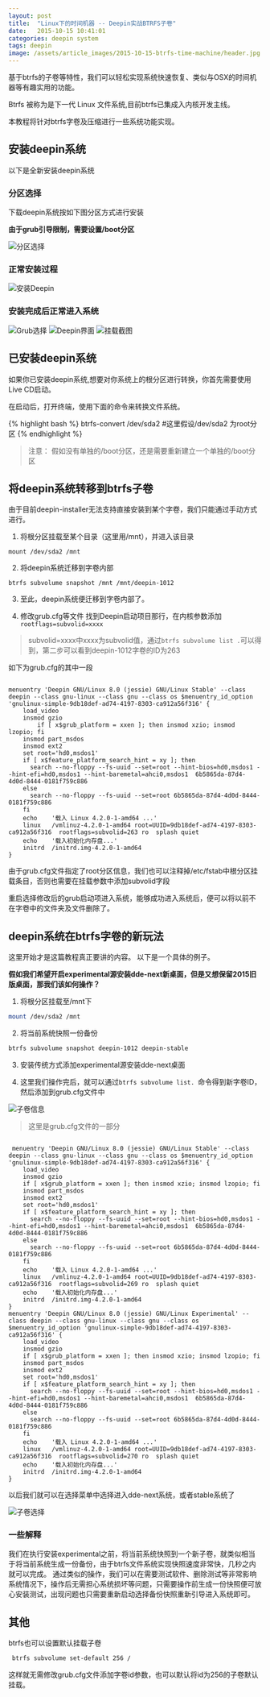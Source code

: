 ```yaml
---
layout: post
title:  "Linux下的时间机器 -- Deepin实战BTRFS子卷"
date:   2015-10-15 10:41:01
categories: deepin system
tags: deepin
image: /assets/article_images/2015-10-15-btrfs-time-machine/header.jpg
---
```

基于btrfs的子卷等特性，我们可以轻松实现系统快速恢复、类似与OSX的时间机器等有趣实用的功能。

Btrfs 被称为是下一代 Linux 文件系统,目前btrfs已集成入内核开发主线。

本教程将针对btrfs字卷及压缩进行一些系统功能实现。

## 安装deepin系统

以下是全新安装deepin系统

### 分区选择
下载deepin系统按如下图分区方式进行安装

**由于grub引导限制，需要设置/boot分区**

![分区选择](/assets/article_images/2015-10-15-btrfs-time-machine/01-partition-options.png)


### 正常安装过程
![安装Deepin](/assets/article_images/2015-10-15-btrfs-time-machine/02-installing-deepin.png)

### 安装完成后正常进入系统

![Grub选择](/assets/article_images/2015-10-15-btrfs-time-machine/03-deepin-interface-grub.png)
![Deepin界面](/assets/article_images/2015-10-15-btrfs-time-machine/03-deepin-interface-desktop.png)
![挂载截图](/assets/article_images/2015-10-15-btrfs-time-machine/03-deepin-interface-mount.png)

## 已安装deepin系统
如果你已安装deepin系统,想要对你系统上的根分区进行转换，你首先需要使用Live CD启动。

在启动后，打开终端，使用下面的命令来转换文件系统。

{% highlight bash %}
btrfs-convert /dev/sda2 #这里假设/dev/sda2 为root分区
{% endhighlight %}

> 注意： 假如没有单独的/boot分区，还是需要重新建立一个单独的/boot分区

## 将deepin系统转移到btrfs子卷
由于目前deepin-installer无法支持直接安装到某个字卷，我们只能通过手动方式进行。

1. 将根分区挂载至某个目录（这里用/mnt），并进入该目录
```
mount /dev/sda2 /mnt
```

2. 将deepin系统迁移到字卷内部
```
btrfs subvolume snapshot /mnt /mnt/deepin-1012
```
 
3. 至此，deepin系统便迁移到字卷内部了。
 
4. 修改grub.cfg等文件
找到Deepin启动项目那行，在内核参数添加`rootflags=subvolid=xxxx`
> subvolid=xxxx中xxxx为subvolid值，通过`btrfs subvolume list .`可以得到，第二步可以看到deepin-1012字卷的ID为263

如下为grub.cfg的其中一段
<pre><code>
menuentry 'Deepin GNU/Linux 8.0 (jessie) GNU/Linux Stable' --class deepin --class gnu-linux --class gnu --class os $menuentry_id_option 'gnulinux-simple-9db18def-ad74-4197-8303-ca912a56f316' {
    load_video
    insmod gzio
    	if [ x$grub_platform = xxen ]; then insmod xzio; insmod lzopio; fi
	insmod part_msdos
	insmod ext2
	set root='hd0,msdos1'
	if [ x$feature_platform_search_hint = xy ]; then
	  search --no-floppy --fs-uuid --set=root --hint-bios=hd0,msdos1 --hint-efi=hd0,msdos1 --hint-baremetal=ahci0,msdos1  6b5865da-87d4-4d0d-8444-0181f759c886
	else
	  search --no-floppy --fs-uuid --set=root 6b5865da-87d4-4d0d-8444-0181f759c886
	fi
	echo	'载入 Linux 4.2.0-1-amd64 ...'
	linux	/vmlinuz-4.2.0-1-amd64 root=UUID=9db18def-ad74-4197-8303-ca912a56f316  rootflags=subvolid=263 ro  splash quiet
	echo	'载入初始化内存盘...'
	initrd	/initrd.img-4.2.0-1-amd64
}
</code></pre>

 由于grub.cfg文件指定了root分区信息，我们也可以注释掉/etc/fstab中根分区挂载条目，否则也需要在挂载参数中添加subvolid字段
 
重启选择修改后的grub启动项进入系统，能够成功进入系统后，便可以将以前不在字卷中的文件夹及文件删除了。
 
## deepin系统在btrfs字卷的新玩法
这里开始才是这篇教程真正要讲的内容。
以下是一个具体的例子。

**假如我们希望开启experimental源安装dde-next新桌面，但是又想保留2015旧版桌面，那我们该如何操作？**

1. 将根分区挂载至/mnt下
```bash
mount /dev/sda2 /mnt
```
2. 将当前系统快照一份备份
```bash
btrfs subvolume snapshot deepin-1012 deepin-stable
```
3. 安装传统方式添加experimental源安装dde-next桌面

4. 这里我们操作完后，就可以通过`btrfs subvolume list. `命令得到新字卷ID，然后添加到grub.cfg文件中

 ![子卷信息](/assets/article_images/2015-10-15-btrfs-time-machine/04-subvolume-list.png)
 
> 这里是grub.cfg文件的一部分
 <pre><code>
 menuentry 'Deepin GNU/Linux 8.0 (jessie) GNU/Linux Stable' --class deepin --class gnu-linux --class gnu --class os $menuentry_id_option 'gnulinux-simple-9db18def-ad74-4197-8303-ca912a56f316' {
	load_video
	insmod gzio
	if [ x$grub_platform = xxen ]; then insmod xzio; insmod lzopio; fi
	insmod part_msdos
	insmod ext2
	set root='hd0,msdos1'
	if [ x$feature_platform_search_hint = xy ]; then
	  search --no-floppy --fs-uuid --set=root --hint-bios=hd0,msdos1 --hint-efi=hd0,msdos1 --hint-baremetal=ahci0,msdos1  6b5865da-87d4-4d0d-8444-0181f759c886
	else
	  search --no-floppy --fs-uuid --set=root 6b5865da-87d4-4d0d-8444-0181f759c886
	fi
	echo	'载入 Linux 4.2.0-1-amd64 ...'
	linux	/vmlinuz-4.2.0-1-amd64 root=UUID=9db18def-ad74-4197-8303-ca912a56f316  rootflags=subvolid=269 ro  splash quiet
	echo	'载入初始化内存盘...'
	initrd	/initrd.img-4.2.0-1-amd64
}
menuentry 'Deepin GNU/Linux 8.0 (jessie) GNU/Linux Experimental' --class deepin --class gnu-linux --class gnu --class os $menuentry_id_option 'gnulinux-simple-9db18def-ad74-4197-8303-ca912a56f316' {
	load_video
	insmod gzio
	if [ x$grub_platform = xxen ]; then insmod xzio; insmod lzopio; fi
	insmod part_msdos
	insmod ext2
	set root='hd0,msdos1'
	if [ x$feature_platform_search_hint = xy ]; then
	  search --no-floppy --fs-uuid --set=root --hint-bios=hd0,msdos1 --hint-efi=hd0,msdos1 --hint-baremetal=ahci0,msdos1  6b5865da-87d4-4d0d-8444-0181f759c886
	else
	  search --no-floppy --fs-uuid --set=root 6b5865da-87d4-4d0d-8444-0181f759c886
	fi
	echo	'载入 Linux 4.2.0-1-amd64 ...'
	linux	/vmlinuz-4.2.0-1-amd64 root=UUID=9db18def-ad74-4197-8303-ca912a56f316  rootflags=subvolid=270 ro  splash quiet
	echo	'载入初始化内存盘...'
	initrd	/initrd.img-4.2.0-1-amd64
}
</code></pre>

以后我们就可以在选择菜单中选择进入dde-next系统，或者stable系统了

![子卷选择](/assets/article_images/2015-10-15-btrfs-time-machine/05-deepin-subvolume-grub.png)
 
### 一些解释
我们在执行安装experimental之前，将当前系统快照到一个新子卷，就类似相当于将当前系统生成一份备份，由于btrfs文件系统实现快照速度非常快，几秒之内就可以完成。
通过类似的操作，我们可以在需要测试软件、删除测试等非常影响系统情况下，操作后无需担心系统损坏等问题，只需要操作前生成一份快照便可放心安装测试，出现问题也只需要重新启动选择备份快照重新引导进入系统即可。

## 其他
btrfs也可以设置默认挂载子卷
```bash
 btrfs subvolume set-default 256 /
```
这样就无需修改grub.cfg文件添加字卷id参数，也可以默认将id为256的子卷默认挂载。


